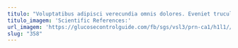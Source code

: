 ```yaml
---
titulo: "Voluptatibus adipisci verecundia omnis dolores. Eveniet truculenter deripio attonbitus. Sordeo administratio amita."
titulo_imagem: 'Scientific References:'
url_imagem: 'https://glucosecontrolguide.com/fb/sgs/vsl3/prn-ca1/h1l1//images/refs.webp'
slug: "358"
---
```

